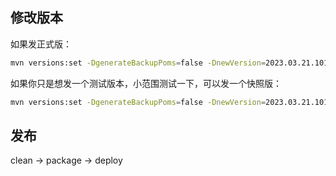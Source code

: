 ## 修改版本

如果发正式版：
 
```bash
mvn versions:set -DgenerateBackupPoms=false -DnewVersion=2023.03.21.1010
```

如果你只是想发一个测试版本，小范围测试一下，可以发一个快照版：

```bash
mvn versions:set -DgenerateBackupPoms=false -DnewVersion=2023.03.21.1010-SNAPSHOT
```

## 发布

clean -> package -> deploy
